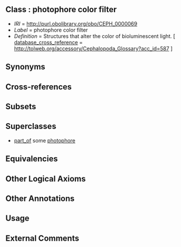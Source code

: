 
## Class : photophore color filter

 * *IRI* = http://purl.obolibrary.org/obo/CEPH_0000069
 * *Label* = photophore color filter
 * *Definition* = Structures that alter the color of bioluminescent light. [ [database_cross_reference](../../ef/oboInOwl#hasDbXref.md) = http://tolweb.org/accessory/Cephalopoda_Glossary?acc_id=587 ]

## Synonyms


## Cross-references


## Subsets


## Superclasses

 * [part_of](../../BFO/50/BFO_0000050.md) some [photophore](../../CEPH/98/CEPH_0000198.md)

## Equivalencies


## Other Logical Axioms


## Other Annotations


## Usage


## External Comments

